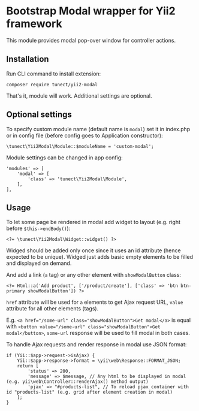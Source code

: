 # Bootstrap Modal wrapper for Yii2 framework

This module provides modal pop-over window for controller actions.

## Installation

Run CLI command to install extension:

	composer require tunect/yii2-modal

That's it, module will work. Additional settings are optional.

## Optional settings

To specify custom module name (default name is `modal`) set it in index.php or in config file (before config goes to Application constructor):

	\tunect\Yii2Modal\Module::$moduleName = 'custom-modal';

Module settings can be changed in app config:

	'modules' => [
		'modal' => [
			'class' => 'tunect\Yii2Modal\Module',
		],
	],

## Usage

To let some page be rendered in modal add widget to layout (e.g. right before `$this->endBody()`):

	<?= \tunect\Yii2Modal\Widget::widget() ?>

Widged should be added only once since it uses an id attribute (hence expected to be unique). Widged just adds basic empty elements to be filled and displayed on demand.

And add a link (`a` tag) or any other element with `showModalButton` class:

	<?= Html::a('Add product', ['/product/create'], ['class' => 'btn btn-primary showModalButton']) ?>

`href` attribute will be used for `a` elements to get Ajax request URL, `value` attribute for all other elements (tags).

E.g. `<a href="/some-url" class="showModalButton">Get modal</a>` is equal with `<button value="/some-url" class="showModalButton">Get modal</button>`, `some-url` response will be used to fill modal in both cases.

To handle Ajax requests and render response in modal use JSON format:

	if (Yii::$app->request->isAjax) {
		Yii::$app->response->format = \yii\web\Response::FORMAT_JSON;
		return [
			'status' => 200,
			'message' => $message, // Any html to be displayed in modal (e.g. yii\web\Controller::renderAjax() method output)
			'pjax' => "#products-list", // To reload pjax container with id "products-list" (e.g. grid after element creation in modal)
		];
	}
